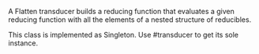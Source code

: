 A Flatten transducer builds a reducing function that evaluates a given reducing function with all the elements of a nested structure of reducibles.

This class is implemented as Singleton. Use #transducer to get its sole instance.
